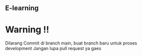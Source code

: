 ## E-learning

# Warning !!
 Dilarang Commit di branch main, buat branch baru untuk proses development
 Jangan lupa pull request ya gaes